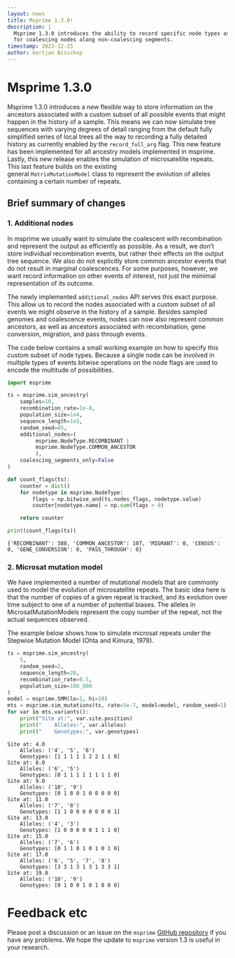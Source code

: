 ```yaml
---
layout: news
title: Msprime 1.3.0!
description: |
  Msprime 1.3.0 introduces the ability to record specific node types as well as edges 
  for coalescing nodes along non-coalescing segments.
timestamp: 2023-12-25
author: Gertjan Bisschop
---
```


# Msprime 1.3.0

Msprime 1.3.0 introduces a new flexible way to store information on the ancestors associated with a custom subset of 
all possible events that might happen in the history of a sample. This means we can now simulate tree sequences 
with varying degrees of detail ranging from the default fully simplified series of local trees 
all the way to recording a fully detailed history as currently enabled by the `record_full_arg` flag.
This new feature has been implemented for all ancestry models implemented in msprime. 
Lastly, this new release enables the simulation of microsatellite repeats. This last feature builds on the existing  
general `MatrixMutationModel` class to represent the evolution of alleles containing a certain number of repeats.

## Brief summary of changes

### 1. Additional nodes

In msprime we usually want to simulate the coalescent with recombination and represent the output as 
efficiently as possible. As a result, we don’t store individual recombination events, but rather their 
effects on the output tree sequence. We also do not explicitly store common ancestor events that do not 
result in marginal coalescences. For some purposes, however, we want record information on other events 
of interest, not just the mimimal representation of its outcome.

The newly implemented `additional_nodes` API serves this exact purpose. This allow us to record the nodes 
associated with a custom subset of all events we might observe in the history of a sample. Besides sampled 
genomes and coalescence events, nodes can now also represent common ancestors, as well as ancestors associated 
with recombination, gene conversion, migration, and pass through events.

The code below contains a small working example on how to specify this custom subset of node types. Because 
a single node can be involved in multiple types of events bitwise operations on the node flags 
are used to encode the multitude of possibilities.

```python
import msprime

ts = msprime.sim_ancestry(
    samples=10,
    recombination_rate=1e-8,
    population_size=1e4,
    sequence_length=1e5,
    random_seed=45,
    additional_nodes=(
         msprime.NodeType.RECOMBINANT |
         msprime.NodeType.COMMON_ANCESTOR
         ),
    coalescing_segments_only=False
)

def count_flags(ts):
    counter = dict()
    for nodetype in msprime.NodeType:
        flags = np.bitwise_and(ts.nodes_flags, nodetype.value)
        counter[nodetype.name] = np.sum(flags > 0)

    return counter

print(count_flags(ts))
```

    {'RECOMBINANT': 388, 'COMMON_ANCESTOR': 107, 'MIGRANT': 0, 'CENSUS': 0, 'GENE_CONVERSION': 0, 'PASS_THROUGH': 0}    



### 2. Microsat mutation model

We have implemented a number of mutational models that are commonly used to model the evolution of microsatellite repeats. 
The basic idea here is that the number of copies of a given repeat is tracked, and its evolution over time subject to one 
of a number of potential biases. The alleles in MicrosatMutationModels represent the copy number of the repeat, 
not the actual sequences observed.

The example below shows how to simulate microsat repeats under the Stepwise Mutation Model (Ohta and Kimura, 1978).   

```python
ts = msprime.sim_ancestry(
    5, 
    random_seed=2, 
    sequence_length=20,
    recombination_rate=0.5, 
    population_size=100_000
)
model = msprime.SMM(lo=1, hi=10)
mts = msprime.sim_mutations(ts, rate=5e-7, model=model, random_seed=1)
for var in mts.variants():
    print("Site at:", var.site.position)
    print("    Alleles:", var.alleles)
    print("    Genotypes:", var.genotypes)
```
    Site at: 4.0
        Alleles: ('4', '5', '6')
        Genotypes: [1 1 1 1 1 2 2 1 1 0]
    Site at: 8.0
        Alleles: ('6', '5')
        Genotypes: [0 1 1 1 1 1 1 1 1 0]
    Site at: 9.0
        Alleles: ('10', '9')
        Genotypes: [0 1 0 0 1 0 0 0 0 0]
    Site at: 11.0
        Alleles: ('7', '8')
        Genotypes: [1 1 0 0 0 0 0 0 0 1]
    Site at: 13.0
        Alleles: ('4', '3')
        Genotypes: [1 0 0 0 0 0 1 1 1 0]
    Site at: 15.0
        Alleles: ('7', '6')
        Genotypes: [0 1 1 0 1 0 1 0 1 0]
    Site at: 17.0
        Alleles: ('6', '5', '7', '8')
        Genotypes: [3 3 1 3 1 3 1 3 3 1]
    Site at: 19.0
        Alleles: ('10', '9')
        Genotypes: [0 1 0 0 1 0 1 0 0 0]

# Feedback etc

Please post a discussion or an issue on the `msprime` [GitHub repository](https://github.com/tskit-dev/msprime) 
if you have any problems. We hope the update to `msprime` version 1.3 is useful in your research.
